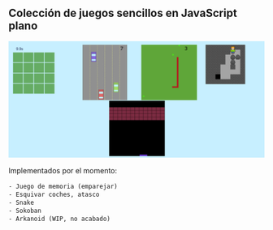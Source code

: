 ## Colección de juegos sencillos en JavaScript plano

![](captura.png "captura")

Implementados por el momento:

	- Juego de memoria (emparejar)
	- Esquivar coches, atasco
	- Snake
	- Sokoban
	- Arkanoid (WIP, no acabado)
